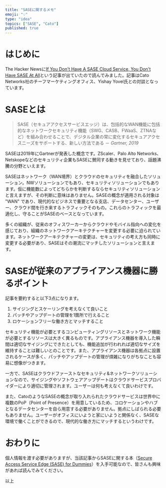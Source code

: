 ```yaml
---
title: "SASEに関するメモ"
emoji: "💡"
type: "idea"
topics: ["SASE", "Cato"]
published: true
---
```


# はじめに

The Hacker Newsに[If You Don't Have A SASE Cloud Service, You Don't Have SASE At All](https://thehackernews.com/2020/11/if-you-dont-have-sase-cloud-service-you.html)という記事が出ていたので読んでみました。記事はCato Networks社のチーフマーケティングオフィス、Yishay Yovel氏との対談となっています。

# SASEとは

> SASE（セキュアアクセスサービスエッジ）は、包括的なWAN機能に包括的なネットワークセキュリティ機能（SWG、CASB、FWaaS、ZTNAなど）を組み合わせることで、デジタル企業の常に変化するセキュアアクセスニーズをサポートする、新しい方法である － *Gartner, 2019*

SASEは2019年にGartnerが発表した概念です。ZScaler、Palo Alto Networks、Netskopeなどのセキュリティ企業もSASEに賛同する動きを見せており、話題沸騰の分野といえます。

SASEはネットワーク（WAN境界）とクラウドのセキュリティを融合したソリューション。NWソリューションでもあり、セキュリティソリューションでもあります。仮に機能数によってどちらかを判断するならセキュリティソリューションと言えますが、その判断に意味はありません。SASEの概念が適用される対象は "WAN" であり、現代的なビジネスで重要となる支店、データセンター、ユーザー、クラウド間を行き来するトラフィックそのもの。これらのトラフィックを最適化し、守ることがSASEのベースとなっています。

多くの組織が、従来のオフィスワーカーからクラウドやモバイル指向への変化を感じており、組織のネットワークアーキテクチャーを変更する必要に迫られています。ネットワークアーキテクチャーの変更は、セキュリティの考え方も同時に変更する必要があり、SASEはその潮流にマッチしたソリューションと言えます。

# SASEが従来のアプライアンス機器に勝るポイント

記事を要約すると以下3点になります。

1. サイジングとスケーリングを考えなくて良いこと
2. パッチやアップデートの管理を1箇所で行えること
3. ロケーションフリーな働き方とマッチすること

セキュリティ機能が必要とするコンピューティングリソースとネットワーク機能が必要とするリソースは大きく異るものです。アプライアンス機器を導入した瞬間は適切なサイジングにできたとしても、機能追加が行われれば適切なサイズを維持することは難しいとのことです。また、アプライアンス機器は各拠点に設置されるケースが多く、パッチやアップデートの管理が煩雑になりがちなことも容易に想像がつきます。

一方で、SASEはクラウドファーストなセキュリティ&ネットワークソリューションなので、サイジングやソフトウェアアップデートはクラウドサービスプロバイダーにより適切に管理されます。ユーザーは何も考えなくて良いわけです。

また、CatoのようなSASEの概念が取り入れられたクラウドサービスは世界中に複数のPoP（Point of Presence）を用意しているため、コロケーションやハブとなるデータセンターを自ら用意する必要がありません。拠点にしばられる必要もありません。ユーザーがオフィスにいようと家にいようと関係なく、SASEな環境で働くことができるので、現代的な働き方にマッチするというわけです。

# おわりに

個人情報を渡す必要がありますが、当該記事からSASEに関する本（[Secure Access Service Edge \(SASE\) for Dummies](https://www.catonetworks.com/resources/secure-access-service-edge-sase-for-dummies/?utm_source=HN)）を入手可能なので、皆さんも興味があれば読んでみてください。

以上